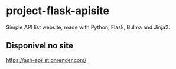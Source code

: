 # project-flask-apisite
Simple API list website, made with Python, Flask, Bulma and Jinja2.


## Disponivel no site
https://ash-apilist.onrender.com/

